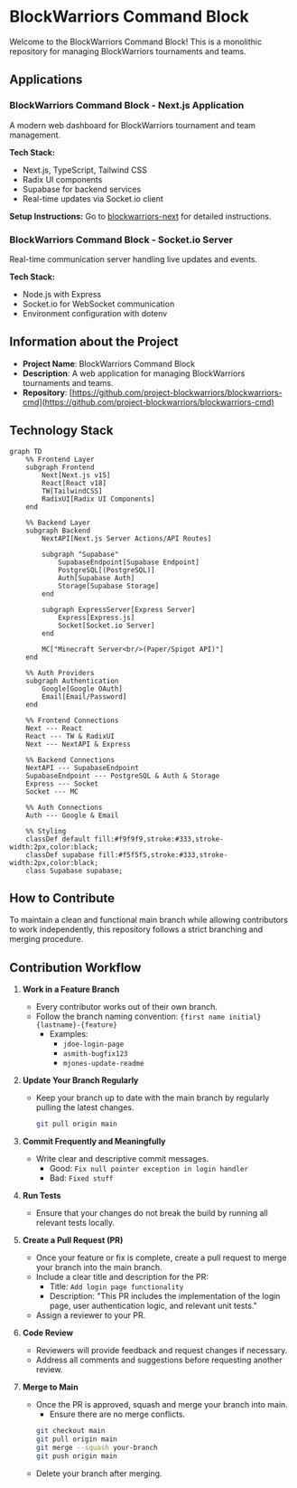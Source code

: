 # BlockWarriors Command Block

Welcome to the BlockWarriors Command Block! This is a monolithic repository for managing BlockWarriors tournaments and teams.

## Applications

### BlockWarriors Command Block - Next.js Application

A modern web dashboard for BlockWarriors tournament and team management.

**Tech Stack:**

- Next.js, TypeScript, Tailwind CSS
- Radix UI components
- Supabase for backend services
- Real-time updates via Socket.io client

**Setup Instructions:**
Go to [blockwarriors-next](https://github.com/project-blockwarriors/blockwarriors-cmd/tree/main/blockwarriors-next) for detailed instructions.

### BlockWarriors Command Block - Socket.io Server

Real-time communication server handling live updates and events.

**Tech Stack:**

- Node.js with Express
- Socket.io for WebSocket communication
- Environment configuration with dotenv

## Information about the Project

- **Project Name**: BlockWarriors Command Block
- **Description**: A web application for managing BlockWarriors tournaments and teams.
- **Repository**: [https://github.com/project-blockwarriors/blockwarriors-cmd](https://github.com/project-blockwarriors/blockwarriors-cmd)

## Technology Stack

```mermaid
graph TD
    %% Frontend Layer
    subgraph Frontend
        Next[Next.js v15]
        React[React v18]
        TW[TailwindCSS]
        RadixUI[Radix UI Components]
    end

    %% Backend Layer
    subgraph Backend
        NextAPI[Next.js Server Actions/API Routes]

        subgraph "Supabase"
            SupabaseEndpoint[Supabase Endpoint]
            PostgreSQL[(PostgreSQL)]
            Auth[Supabase Auth]
            Storage[Supabase Storage]
        end

        subgraph ExpressServer[Express Server]
            Express[Express.js]
            Socket[Socket.io Server]
        end

        MC["Minecraft Server<br/>(Paper/Spigot API)"]
    end

    %% Auth Providers
    subgraph Authentication
        Google[Google OAuth]
        Email[Email/Password]
    end

    %% Frontend Connections
    Next --- React
    React --- TW & RadixUI
    Next --- NextAPI & Express

    %% Backend Connections
    NextAPI --- SupabaseEndpoint
    SupabaseEndpoint --- PostgreSQL & Auth & Storage
    Express --- Socket
    Socket --- MC

    %% Auth Connections
    Auth --- Google & Email

    %% Styling
    classDef default fill:#f9f9f9,stroke:#333,stroke-width:2px,color:black;
    classDef supabase fill:#f5f5f5,stroke:#333,stroke-width:2px,color:black;
    class Supabase supabase;
```

## How to Contribute

To maintain a clean and functional main branch while allowing contributors to work independently, this repository follows a strict branching and merging procedure.

## Contribution Workflow

1. **Work in a Feature Branch**

   - Every contributor works out of their own branch.
   - Follow the branch naming convention: `{first name initial}{lastname}-{feature}`
     - Examples:
       - `jdoe-login-page`
       - `asmith-bugfix123`
       - `mjones-update-readme`

2. **Update Your Branch Regularly**

   - Keep your branch up to date with the main branch by regularly pulling the latest changes.
     ```bash
     git pull origin main
     ```

3. **Commit Frequently and Meaningfully**

   - Write clear and descriptive commit messages.
     - Good: `Fix null pointer exception in login handler`
     - Bad: `Fixed stuff`

4. **Run Tests**

   - Ensure that your changes do not break the build by running all relevant tests locally.

5. **Create a Pull Request (PR)**

   - Once your feature or fix is complete, create a pull request to merge your branch into the main branch.
   - Include a clear title and description for the PR:
     - Title: `Add login page functionality`
     - Description: "This PR includes the implementation of the login page, user authentication logic, and relevant unit tests."
   - Assign a reviewer to your PR.

6. **Code Review**

   - Reviewers will provide feedback and request changes if necessary.
   - Address all comments and suggestions before requesting another review.

7. **Merge to Main**

   - Once the PR is approved, squash and merge your branch into main.
     - Ensure there are no merge conflicts.
     ```bash
     git checkout main
     git pull origin main
     git merge --squash your-branch
     git push origin main
     ```
   - Delete your branch after merging.
